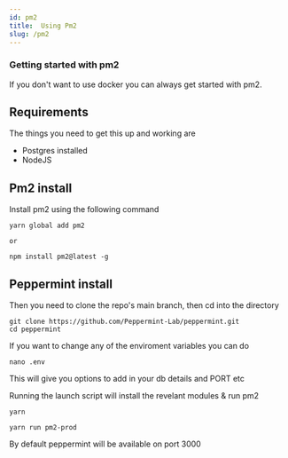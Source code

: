 ```yaml
---
id: pm2
title:  Using Pm2
slug: /pm2
---
```


### Getting started with pm2

If you don't want to use docker you can always get started with pm2.

## Requirements

The things you need to get this up and working are

- Postgres installed
- NodeJS

## Pm2 install 

Install pm2 using the following command

```
yarn global add pm2

or 

npm install pm2@latest -g
```

## Peppermint install 

Then you need to clone the repo's main branch, then cd into the directory

```
git clone https://github.com/Peppermint-Lab/peppermint.git
cd peppermint
```

If you want to change any of the enviroment variables you can do
```
nano .env
```
This will give you options to add in your db details and PORT etc

Running the launch script will install the revelant modules & run pm2
```
yarn

yarn run pm2-prod
```

By default peppermint will be available on port 3000 